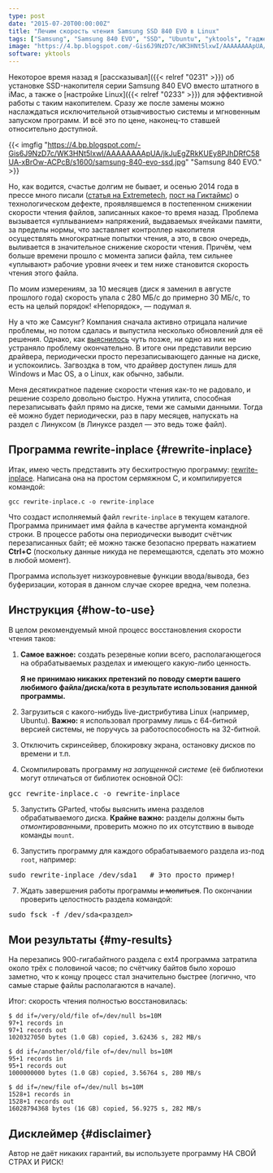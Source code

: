 ```yaml
---
type: post
date: "2015-07-20T00:00:00Z"
title: "Лечим скорость чтения Samsung SSD 840 EVO в Linux"
tags: ["Samsung", "Samsung 840 EVO", "SSD", "Ubuntu", "yktools", "гаджеты", "железо"]
image: "https://4.bp.blogspot.com/-Gis6J9NzD7c/WK3HNt5lxwI/AAAAAAAApUA/jkJuEgZRkKUEy8PJhDRfC58UA-xBrOw-ACPcB/s1600/samsung-840-evo-ssd.jpg"
software: yktools
---
```


Некоторое время назад я [рассказывал]({{< relref "0231" >}}) об установке SSD-накопителя серии Samsung 840 EVO вместо штатного в iMac, а также о [настройке Linux]({{< relref "0233" >}}) для эффективной работы с таким накопителем. Сразу же после замены можно наслаждаться исключительной отзывчивостью системы и мгновенным запуском программ. И всё это по цене, наконец-то ставшей относительно доступной.

<!--more-->

{{< imgfig "https://4.bp.blogspot.com/-Gis6J9NzD7c/WK3HNt5lxwI/AAAAAAAApUA/jkJuEgZRkKUEy8PJhDRfC58UA-xBrOw-ACPcB/s1600/samsung-840-evo-ssd.jpg" "Samsung 840 EVO." >}}

Но, как водится, счастье долгим не бывает, и осенью 2014 года в прессе много писали ([статья на Extremetech](http://www.extremetech.com/computing/190746-samsung-840-evo-has-serious-performance-bug-fix-on-the-way), [пост на Гиктаймс](http://geektimes.ru/post/241078/)) о технологическом дефекте, проявлявшемся в постепенном снижении скорости чтения файлов, записанных какое-то время назад. Проблема вызывается «уплыванием» напряжений, выдаваемых ячейками памяти, за пределы нормы, что заставляет контроллер накопителя осуществлять многократные попытки чтения, а это, в свою очередь, выливается в значительное снижение скорости чтения. Причём, чем больше времени прошло с момента записи файла, тем сильнее «уплывают» рабочие уровни ячеек и тем ниже становится скорость чтения этого файла.

По моим измерениям, за 10 месяцев (диск я заменил в августе прошлого года) скорость упала с 280 МБ/с до примерно 30 МБ/с, то есть на целый порядок! «Непорядок», — подумал я.

Ну а что же Самсунг? Компания сначала активно отрицала наличие проблемы, но потом сдалась и выпустила несколько обновлений для её решения. Однако, как [выяснилось](http://www.anandtech.com/show/8997/samsung-releases-statement-on-840-evo-performance-another-fix-is-in-the-works) чуть позже, ни одно из них не устраняло проблему окончательно. В итоге они представили версию драйвера, периодически просто перезаписывающего данные на диске, и успокоились. Загвоздка в том, что драйвер доступен лишь для Windows и Mac OS, а о Linux, как обычно, забыли.

Меня десятикратное падение скорости чтения как-то не радовало, и решение созрело довольно быстро. Нужна утилита, способная перезаписывать файл прямо на диске, теми же самыми данными. Тогда её можно будет периодически, раз в пару месяцев, напускать на раздел с Линуксом (в Линуксе раздел — это ведь тоже файл).

## Программа rewrite-inplace {#rewrite-inplace}

Итак, имею честь представить эту бесхитростную программу: [rewrite-inplace](https://github.com/yktoo/yktools/blob/master/rewrite-inplace.c). Написана она на простом сермяжном C, и компилируется командой:

    gcc rewrite-inplace.c -o rewrite-inplace

Что создаст исполняемый файл `rewrite-inplace` в текущем каталоге. Программа принимает имя файла в качестве аргумента командной строки. В процессе работы она периодически выводит счётчик перезаписанных байт; её можно также безопасно прервать нажатием **Ctrl+C** (поскольку данные никуда не перемещаются, сделать это можно в любой момент).

Программа использует низкоуровневые функции ввода/вывода, без буферизации, которая в данном случае скорее вредна, чем полезна.

## Инструкция {#how-to-use}

В целом рекомендуемый мной процесс восстановления скорости чтения таков:

1. **Самое важное:** создать резервные копии всего, располагающегося на обрабатываемых разделах и имеющего какую-либо ценность.

   **Я не принимаю никаких претензий по поводу смерти вашего любимого файла/диска/кота в результате использования данной программы.**

2. Загрузиться с какого-нибудь live-дистрибутива Linux (например, Ubuntu). **Важно:** я использовал программу лишь с 64-битной версией системы, не поручусь за работоспособность на 32-битной.

3. Отключить скринсейвер, блокировку экрана, остановку дисков по времени и т.п.

4. Скомпилировать программу *на запущенной системе* (её библиотеки могут отличаться от библиотек основной ОС):
<pre>gcc rewrite-inplace.c -o rewrite-inplace</pre>

5. Запустить GParted, чтобы выяснить имена разделов обрабатываемого диска. **Крайне важно:** разделы должны быть *отмонтированными*, проверить можно по их отсутствию в выводе команды `mount`.

6. Запустить программу для каждого обрабатываемого раздела из-под `root`, например:
<pre>sudo rewrite-inplace /dev/sda1   # Это просто пример!</pre>

7. Ждать завершения работы программы ~~и молиться~~. По окончании проверить целостность раздела командой:
<pre>sudo fsck -f /dev/sda<раздел></pre>

## Мои результаты {#my-results}

На перезапись 900-гигабайтного раздела с ext4 программа затратила около трёх с половиной часов; по счётчику байтов было хорошо заметно, что к концу процесс стал значительно быстрее (логично, что самые старые файлы располагаются в начале).

Итог: скорость чтения полностью восстановилась:

~~~
$ dd if=/very/old/file of=/dev/null bs=10M
97+1 records in
97+1 records out
1020327050 bytes (1.0 GB) copied, 3.62436 s, 282 MB/s

$ dd if=/another/old/file of=/dev/null bs=10M
95+1 records in
95+1 records out
1000000000 bytes (1.0 GB) copied, 3.56764 s, 280 MB/s

$ dd if=/new/file of=/dev/null bs=10M
1528+1 records in
1528+1 records out
16028794368 bytes (16 GB) copied, 56.9275 s, 282 MB/s
~~~

## Дисклеймер {#disclaimer}

Автор не даёт никаких гарантий, вы используете программу НА СВОЙ СТРАХ И РИСК!
